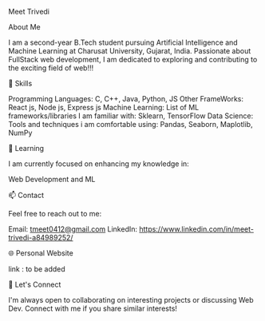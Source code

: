 Meet Trivedi

About Me

I am a second-year B.Tech student pursuing Artificial Intelligence and Machine Learning at Charusat University, Gujarat, India. Passionate about  FullStack web development, I am dedicated to exploring and contributing to the exciting field of web!!!

🚀 Skills

Programming Languages: C, C++, Java, Python, JS
Other FrameWorks: React js, Node js, Express js
Machine Learning: List of ML frameworks/libraries I am familiar with: Sklearn, TensorFlow
Data Science: Tools and techniques i am comfortable using: Pandas, Seaborn, Maplotlib, NumPy

🌱 Learning

I am currently focused on enhancing my knowledge in:

Web Development and ML

📫 Contact

Feel free to reach out to me:

Email: tmeet0412@gmail.com
LinkedIn: https://www.linkedin.com/in/meet-trivedi-a84989252/

🌐 Personal Website

link : to be added

🤝 Let's Connect

I'm always open to collaborating on interesting projects or discussing Web Dev. Connect with me if you share similar interests!
